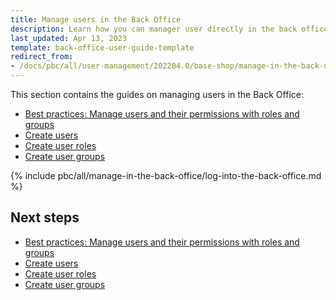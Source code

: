 ```yaml
---
title: Manage users in the Back Office
description: Learn how you can manager user directly in the back office of Spryker Cloud Commerce OS projects.
last_updated: Apr 13, 2023
template: back-office-user-guide-template
redirect_from:
- /docs/pbc/all/user-management/202204.0/base-shop/manage-in-the-back-office/log-into-the-back-office.html
---
```


This section contains the guides on managing users in the Back Office:

- [Best practices: Manage users and their permissions with roles and groups](/docs/pbc/all/user-management/latest/base-shop/manage-in-the-back-office/best-practices-manage-users-and-their-permissions-with-roles-and-groups.html)
- [Create users](/docs/pbc/all/user-management/latest/base-shop/manage-in-the-back-office/manage-users/create-users.html)
- [Create user roles](/docs/pbc/all/user-management/latest/base-shop/manage-in-the-back-office/manage-user-roles/create-user-roles.html)
- [Create user groups](/docs/pbc/all/user-management/latest/base-shop/manage-in-the-back-office/manage-user-groups/create-user-groups.html)


{% include pbc/all/manage-in-the-back-office/log-into-the-back-office.md %} <!-- To edit, see /_includes/pbc/all/manage-in-the-back-office/log-into-the-back-office.md -->

## Next steps

- [Best practices: Manage users and their permissions with roles and groups](/docs/pbc/all/user-management/latest/base-shop/manage-in-the-back-office/best-practices-manage-users-and-their-permissions-with-roles-and-groups.html)
- [Create users](/docs/pbc/all/user-management/latest/base-shop/manage-in-the-back-office/manage-users/create-users.html)
- [Create user roles](/docs/pbc/all/user-management/latest/base-shop/manage-in-the-back-office/manage-user-roles/create-user-roles.html)
- [Create user groups](/docs/pbc/all/user-management/latest/base-shop/manage-in-the-back-office/manage-user-groups/create-user-groups.html)
